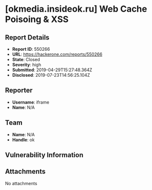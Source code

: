 # [okmedia.insideok.ru] Web Cache Poisoing & XSS

## Report Details
- **Report ID**: 550266
- **URL**: https://hackerone.com/reports/550266
- **State**: Closed
- **Severity**: high
- **Submitted**: 2019-04-29T15:27:48.364Z
- **Disclosed**: 2019-07-23T14:56:25.104Z

## Reporter
- **Username**: iframe
- **Name**: N/A

## Team
- **Name**: N/A
- **Handle**: ok

## Vulnerability Information


## Attachments
No attachments
